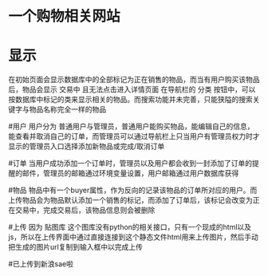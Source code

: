 # 一个购物相关网站


# 显示
在初始页面会显示数据库中的全部标记为正在销售的物品，而当有用户购买该物品后，物品会显示 交易中 且无法点击进入详情页面
在导航栏的 分类 按钮中，可以按数据库中标记的类来显示相关的物品。而搜索功能并未完善，只能狭隘的搜索关键字与物品名称完全一样的物品

#用户
用户分为 普通用户与管理员，普通用户能购买物品，能编辑自己的信息，能查看并取消自己的订单，而管理员可以通过导航栏上只当用户有管理员权力时才显示的管理员入口选择添加新物品或完成/取消订单

#订单
当用户成功添加一个订单时，管理员以及用户都会收到一封添加了订单的提醒的邮件，管理员的邮箱通过环境变量设置，用户邮箱通过用户数据库获得

#物品
物品中有一个buyer属性，作为反向的记录该物品的订单所对应的用户。而上传物品会为物品默认添加一个销售的标记，而添加了订单后，该标记会改变为正在交易中，完成交易后，该物品信息则会被删除

#上传
因为 贴图库 这个图库没有python的相关接口，只有一个现成的html以及js，所以在上传界面中通过直接连接到这个静态文件html用来上传图片，然后手动把生成的图片url复制到输入框中以完成上传

#已上传到新浪sae啦
